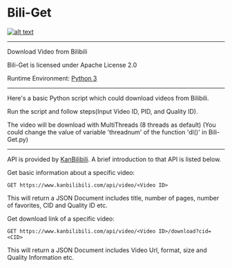 # Bili-Get
[![alt text](https://img.shields.io/github/license/xAsiimov/Bili-Get.svg)](https://github.com/xAsiimov/Bili-Get/blob/master/LICENSE)

---

Download Video from Bilibili

Bili-Get is licensed under Apache License 2.0

Runtime Environment: [Python 3](https://www.python.org/downloads/)

---

Here's a basic Python script which could download videos from Bilibili.

Run the script and follow steps(Input Video ID, PID, and Quality ID).

The video will be download with MultiThreads (8 threads as default) (You could change the value of variable 'threadnum' of the function 'dl()' in Bili-Get.py)

---

API is provided by [KanBilibili](https://kanbilibili.com). A brief introduction to that API is listed below.

Get basic information about a specific video:

```
GET https://www.kanbilibili.com/api/video/<Video ID>
```

This will return a JSON Document includes title, number of pages, number of favorites, CID and Quality ID etc. 


Get download link of a specific video:
```
GET https://www.kanbilibili.com/api/video/<Video ID>/download?cid=<CID>
```

This will return a JSON Document includes Video Url, format, size and Quality Information etc.